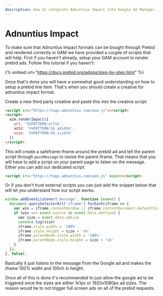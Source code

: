 ```yaml
---
description: How to integrate Adnuntius Impact into Google Ad Manager.
---
```


# Adnuntius Impact

To make sure that Adnuntius Impact formats can be bought through Prebid and rendered correctly in GAM we have provided a couple of scripts that will help. First if you haven't already, setup your GAM account to render prebid ads. Follow this tutorial if you haven't:

{% embed url="https://docs.prebid.org/adops/step-by-step.html" %}

Once that's done you will have a somewhat good understanding on how to setup a prebid line item. That's when you should create a creative for adnuntius impact format.

Create a new third party creative and paste this into the creative script:

```html
<script src="https://tags.adnuntius.com/aim.js"></script>
<script>
  aim.renderImpact({
    url: '%%PATTERN:url%%', 
    adId: '%%PATTERN:hb_adid%%',
    size: '%%PATTERN:hb_size%%'
  })
</script>
```

This will create a safeframe iframe around the prebid ad and tell the parent script through `postMessage` to resize the parent iframe. That means that you will have to add a script on your parent page to listen on the message. Either you can add our dedicated script:

```html
<script src="https://tags.adnuntius.com/aim.js" async></script>
```

Or if you don't trust external scripts you can just add the snippet below that will let you understand how our script works.

```javascript
window.addEventListener('message', function (event) {
  document.querySelectorAll('iframe').forEach(iframe => {
    var win = iframe.contentWindow || iframe.contentDocument.defaultView;
    if (win === event.source && event.data.adnType) {
      var size = event.data.adSize
      console.log(size)
      iframe.style.width = '100%'
      iframe.style.height = size + 'vh'
      iframe.parentNode.style.width = '100%'
      iframe.parentNode.style.height = size + 'vh'
    }
  });
}, false);
```

Basically it just listens to the message from the Google ad and makes the iframe 100% widht and 100vh in height.&#x20;

Once all of this is done it's recommended to just allow the google ad to be triggered once the sizes are either 1x1px or 1920x1080px ad sizes. The reason would be to not trigger full screen ads on all of the prebid requests.
